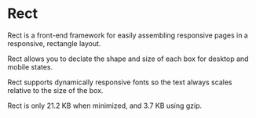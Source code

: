 # Rect

Rect is a front-end framework for easily assembling responsive pages in a responsive, rectangle layout.

Rect allows you to declate the shape and size of each box for desktop and mobile states.

Rect supports dynamically responsive fonts so the text always scales relative to the size of the box. 

Rect is only 21.2 KB when minimized, and 3.7 KB using gzip.  

